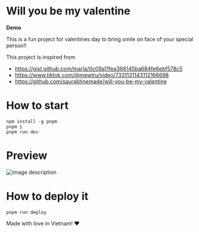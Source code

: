 # Will you be my valentine

**Demo**

This is a fun project for valentines day to bring smile on face of your special person!!

This project is inspired from

- https://gist.github.com/tnarla/0c09a11fea366145ba684fe6ebf578c5
- https://www.tiktok.com/@mewtru/video/7331131143112166698
- https://github.com/saurabhnemade/will-you-be-my-valentine

# How to start

```
npm install -g pnpm
pnpm i
pnpm run dev
```

# Preview

![image description](demo.gif)

# How to deploy it

```
pnpm run deploy
```

Made with love in Vietnam! ❤️
